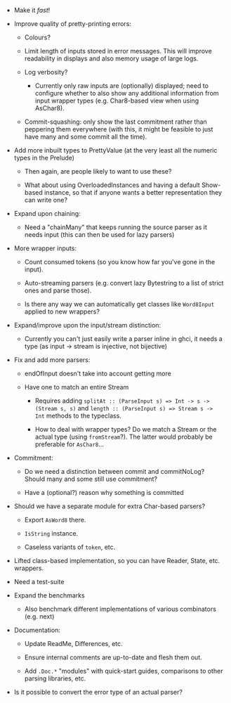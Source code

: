 * Make it _fast_!

* Improve quality of pretty-printing errors:

    - Colours?

    - Limit length of inputs stored in error messages.  This will
      improve readability in displays and also memory usage of large
      logs.

    - Log verbosity?

        + Currently only raw inputs are (optionally) displayed; need to
          configure whether to also show any additional information from
          input wrapper types (e.g. Char8-based view when using AsChar8).

    - Commit-squashing: only show the last commitment rather than
      peppering them everywhere (with this, it might be feasible to
      just have many and some commit all the time).

* Add more inbuilt types to PrettyValue (at the very least all the
  numeric types in the Prelude)

    - Then again, are people likely to want to use these?

    - What about using OverloadedInstances and having a default
      Show-based instance, so that if anyone wants a better
      representation they can write one?

* Expand upon chaining:

    - Need a "chainMany" that keeps running the source parser as it
      needs input (this can then be used for lazy parsers)

* More wrapper inputs:

    - Count consumed tokens (so you know how far you've gone in the
      input).

    - Auto-streaming parsers (e.g. convert lazy Bytestring to a list
      of strict ones and parse those).

    - Is there any way we can automatically get classes like
      `Word8Input` applied to new wrappers?

* Expand/improve upon the input/stream distinction:

    - Currently you can't just easily write a parser inline in ghci,
      it needs a type (as input -> stream is injective, not bijective)

* Fix and add more parsers:

    - endOfInput doesn't take into account getting more

    - Have one to match an entire Stream

        + Requires adding `splitAt :: (ParseInput s) => Int -> s ->
          (Stream s, s)` and `length :: (ParseInput s) => Stream s ->
          Int` methods to the typeclass.

        + How to deal with wrapper types?  Do we match a Stream or the
          actual type (using `fromStream`?).  The latter would
          probably be preferable for `AsChar8`...

* Commitment:

    - Do we need a distinction between commit and commitNoLog?  Should
      many and some still use commitment?

    - Have a (optional?) reason why something is committed

* Should we have a separate module for extra Char-based parsers?

    - Export `AsWord8` there.

    - `IsString` instance.

    - Caseless variants of `token`, etc.

* Lifted class-based implementation, so you can have Reader, State,
  etc. wrappers.

* Need a test-suite

* Expand the benchmarks

    - Also benchmark different implementations of various combinators
      (e.g. next)

* Documentation:

    - Update ReadMe, Differences, etc.

    - Ensure internal comments are up-to-date and flesh them out.

    - Add `.Doc.*` "modules" with quick-start guides, comparisons to
      other parsing libraries, etc.

* Is it possible to convert the error type of an actual parser?
